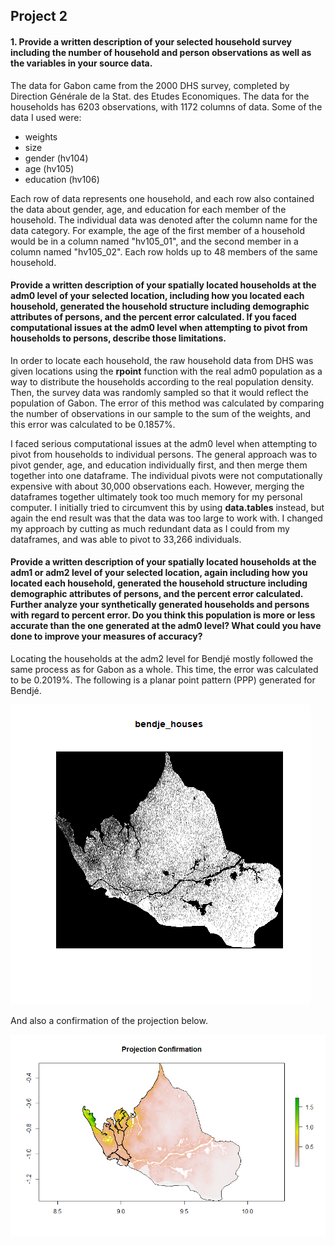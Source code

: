 ## Project 2

#### 1. Provide a written description of your selected household survey including the number of household and person observations as well as the variables in your source data.

The data for Gabon came from the 2000 DHS survey, completed by Direction Générale de la Stat. des Etudes Economiques. The data for the households has 6203 observations, with 1172 columns of data. Some of the data I used were: 

* weights
* size
* gender (hv104)
* age (hv105)
* education (hv106)

Each row of data represents one household, and each row also contained the data about gender, age, and education for each member of the household. The individual data was denoted after the column name for the data category. For example, the age of the first member of a household would be in a column named "hv105_01", and the second member in a column named "hv105_02". Each row holds up to 48 members of the same household. 

#### Provide a written description of your spatially located households at the adm0 level of your selected location, including how you located each household, generated the household structure including demographic attributes of persons, and the percent error calculated. If you faced computational issues at the adm0 level when attempting to pivot from households to persons, describe those limitations. 

In order to locate each household, the raw household data from DHS was given locations using the **rpoint** function with the real adm0 population as a way to distribute the households according to the real population density. Then, the survey data was randomly sampled so that it would reflect the population of Gabon. The error of this method was calculated by comparing the number of observations in our sample to the sum of the weights, and this error was calculated to be 0.1857%. 

I faced serious computational issues at the adm0 level when attempting to pivot from households to individual persons. The general approach was to pivot gender, age, and education individually first, and then merge them together into one dataframe. The individual pivots were not computationally expensive with about 30,000 observations each. However, merging the dataframes together ultimately took too much memory for my personal computer. I initially tried to circumvent this by using **data.tables** instead, but again the end result was that the data was too large to work with. I changed my approach by cutting as much redundant data as I could from my dataframes, and was able to pivot to 33,266 individuals. 

#### Provide a written description of your spatially located households at the adm1 or adm2 level of your selected location, again including how you located each household, generated the household structure including demographic attributes of persons, and the percent error calculated. Further analyze your synthetically generated households and persons with regard to percent error. Do you think this population is more or less accurate than the one generated at the adm0 level? What could you have done to improve your measures of accuracy?

Locating the households at the adm2 level for Bendjé mostly followed the same process as for Gabon as a whole. This time, the error was calculated to be 0.2019%. The following is a planar point pattern (PPP) generated for Bendjé. 

![](bendje_ppp_house.png)

And also a confirmation of the projection below. 

![](bendje_projection.png)
